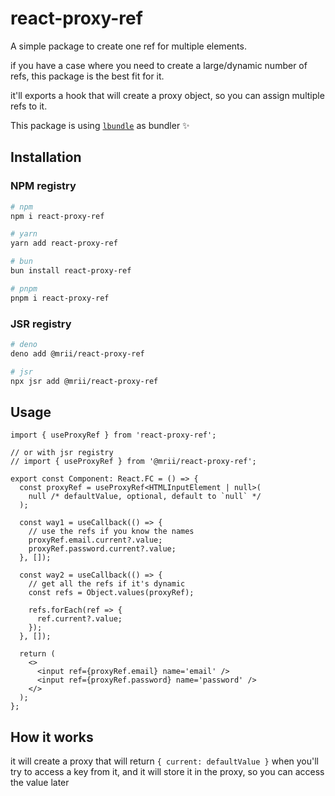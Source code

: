 # react-proxy-ref

A simple package to create one ref for multiple elements.

if you have a case where you need to create a large/dynamic number of refs, this package is the best fit for it.

it'll exports a hook that will create a proxy object, so you can assign multiple refs to it.

This package is using [`lbundle`](https://github.com/AbdUlHamedMaree/lbundle) as bundler ✨

## Installation

### NPM registry

```sh
# npm
npm i react-proxy-ref

# yarn
yarn add react-proxy-ref

# bun
bun install react-proxy-ref

# pnpm
pnpm i react-proxy-ref
```

### JSR registry

```bash
# deno
deno add @mrii/react-proxy-ref

# jsr
npx jsr add @mrii/react-proxy-ref
```

## Usage

```tsx
import { useProxyRef } from 'react-proxy-ref';

// or with jsr registry
// import { useProxyRef } from '@mrii/react-proxy-ref';

export const Component: React.FC = () => {
  const proxyRef = useProxyRef<HTMLInputElement | null>(
    null /* defaultValue, optional, default to `null` */
  );

  const way1 = useCallback(() => {
    // use the refs if you know the names
    proxyRef.email.current?.value;
    proxyRef.password.current?.value;
  }, []);

  const way2 = useCallback(() => {
    // get all the refs if it's dynamic
    const refs = Object.values(proxyRef);

    refs.forEach(ref => {
      ref.current?.value;
    });
  }, []);

  return (
    <>
      <input ref={proxyRef.email} name='email' />
      <input ref={proxyRef.password} name='password' />
    </>
  );
};
```

## How it works

it will create a proxy that will return `{ current: defaultValue }` when you'll try to access a key from it, and it will store it in the proxy, so you can access the value later

